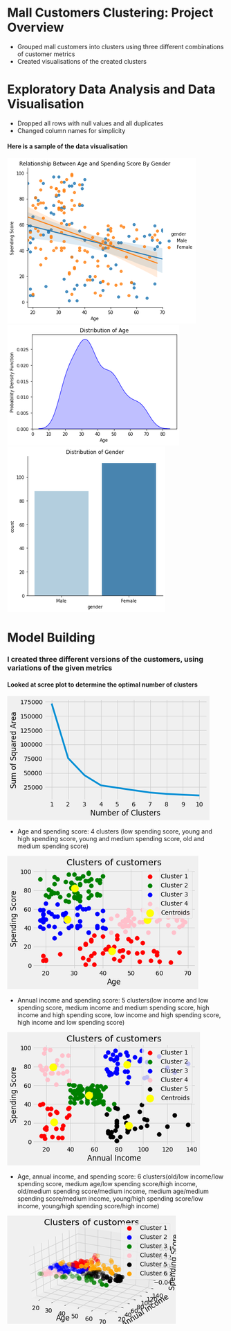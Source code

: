 # Mall Customers Clustering: Project Overview 
- Grouped mall customers into clusters using three different combinations of customer metrics
- Created visualisations of the created clusters

# Exploratory Data Analysis and Data Visualisation
- Dropped all rows with null values and all duplicates
- Changed column names for simplicity

#### Here is a sample of the data visualisation ####

![](mall_images/download-4.png)
![](mall_images/download-5.png)
![](mall_images/download-6.png)

# Model Building
### I created three different versions of the customers, using variations of the given metrics ###
#### Looked at scree plot to determine the optimal number of clusters ####

![](mall_images/download-1.png)

- Age and spending score: 4 clusters (low spending score, young and high spending score, young and medium spending score, old and medium spending score)

![](mall_images/download-2.png)

- Annual income and spending score: 5 clusters(low income and low spending score, medium income and medium spending score, high income and high spending score, low income and high spending score, high income and low spending score)

![](mall_images/download-3.png)

- Age, annual income, and spending score: 6 clusters(old/low income/low spending score, medium age/low spending score/high income, old/medium spending score/medium income, medium age/medium spending score/medium income, young/high spending score/low income, young/high spending score/high income)

![](mall_images/download.png)
